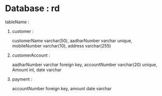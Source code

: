 # Database : rd

tableName : 
 
 1. customer :
 
       customerName varchar(50),
       aadharNumber varchar unique,
       mobileNumber varchar(10),
       address varchar(255)
  
  2. customerAccount :
  
        aadharNumber varchar foreign key,
        accountNumber varchar(20) unique,
        Amount int,
        date varchar
        
  3. payment :
  
       accountNumber foreign key,
       amount
       date varchar
